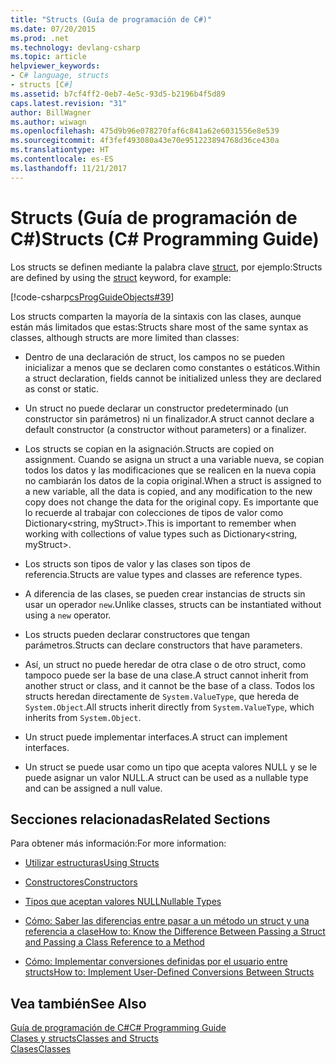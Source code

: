 ```yaml
---
title: "Structs (Guía de programación de C#)"
ms.date: 07/20/2015
ms.prod: .net
ms.technology: devlang-csharp
ms.topic: article
helpviewer_keywords:
- C# language, structs
- structs [C#]
ms.assetid: b7cf4ff2-0eb7-4e5c-93d5-b2196b4f5d89
caps.latest.revision: "31"
author: BillWagner
ms.author: wiwagn
ms.openlocfilehash: 475d9b96e078270faf6c841a62e6031556e8e539
ms.sourcegitcommit: 4f3fef493080a43e70e951223894768d36ce430a
ms.translationtype: HT
ms.contentlocale: es-ES
ms.lasthandoff: 11/21/2017
---
```

# <a name="structs-c-programming-guide"></a><span data-ttu-id="5ae68-102">Structs (Guía de programación de C#)</span><span class="sxs-lookup"><span data-stu-id="5ae68-102">Structs (C# Programming Guide)</span></span>
<span data-ttu-id="5ae68-103">Los structs se definen mediante la palabra clave [struct](../../../csharp/language-reference/keywords/struct.md), por ejemplo:</span><span class="sxs-lookup"><span data-stu-id="5ae68-103">Structs are defined by using the [struct](../../../csharp/language-reference/keywords/struct.md) keyword, for example:</span></span>  
  
 [!code-csharp[csProgGuideObjects#39](../../../csharp/programming-guide/classes-and-structs/codesnippet/CSharp/structs_1.cs)]  
  
 <span data-ttu-id="5ae68-104">Los structs comparten la mayoría de la sintaxis con las clases, aunque están más limitados que estas:</span><span class="sxs-lookup"><span data-stu-id="5ae68-104">Structs share most of the same syntax as classes, although structs are more limited than classes:</span></span>  
  
-   <span data-ttu-id="5ae68-105">Dentro de una declaración de struct, los campos no se pueden inicializar a menos que se declaren como constantes o estáticos.</span><span class="sxs-lookup"><span data-stu-id="5ae68-105">Within a struct declaration, fields cannot be initialized unless they are declared as const or static.</span></span>  
  
-   <span data-ttu-id="5ae68-106">Un struct no puede declarar un constructor predeterminado (un constructor sin parámetros) ni un finalizador.</span><span class="sxs-lookup"><span data-stu-id="5ae68-106">A struct cannot declare a default constructor (a constructor without parameters) or a finalizer.</span></span>  
  
-   <span data-ttu-id="5ae68-107">Los structs se copian en la asignación.</span><span class="sxs-lookup"><span data-stu-id="5ae68-107">Structs are copied on assignment.</span></span> <span data-ttu-id="5ae68-108">Cuando se asigna un struct a una variable nueva, se copian todos los datos y las modificaciones que se realicen en la nueva copia no cambiarán los datos de la copia original.</span><span class="sxs-lookup"><span data-stu-id="5ae68-108">When a struct is assigned to a new variable, all the data is copied, and any modification to the new copy does not change the data for the original copy.</span></span> <span data-ttu-id="5ae68-109">Es importante que lo recuerde al trabajar con colecciones de tipos de valor como Dictionary\<string, myStruct>.</span><span class="sxs-lookup"><span data-stu-id="5ae68-109">This is important to remember when working with collections of value types such as Dictionary\<string, myStruct>.</span></span>  
  
-   <span data-ttu-id="5ae68-110">Los structs son tipos de valor y las clases son tipos de referencia.</span><span class="sxs-lookup"><span data-stu-id="5ae68-110">Structs are value types and classes are reference types.</span></span>  
  
-   <span data-ttu-id="5ae68-111">A diferencia de las clases, se pueden crear instancias de structs sin usar un operador `new`.</span><span class="sxs-lookup"><span data-stu-id="5ae68-111">Unlike classes, structs can be instantiated without using a `new` operator.</span></span>  
  
-   <span data-ttu-id="5ae68-112">Los structs pueden declarar constructores que tengan parámetros.</span><span class="sxs-lookup"><span data-stu-id="5ae68-112">Structs can declare constructors that have parameters.</span></span>  
  
-   <span data-ttu-id="5ae68-113">Así, un struct no puede heredar de otra clase o de otro struct, como tampoco puede ser la base de una clase.</span><span class="sxs-lookup"><span data-stu-id="5ae68-113">A struct cannot inherit from another struct or class, and it cannot be the base of a class.</span></span> <span data-ttu-id="5ae68-114">Todos los structs heredan directamente de `System.ValueType`, que hereda de `System.Object`.</span><span class="sxs-lookup"><span data-stu-id="5ae68-114">All structs inherit directly from `System.ValueType`, which inherits from `System.Object`.</span></span>  
  
-   <span data-ttu-id="5ae68-115">Un struct puede implementar interfaces.</span><span class="sxs-lookup"><span data-stu-id="5ae68-115">A struct can implement interfaces.</span></span>  
  
-   <span data-ttu-id="5ae68-116">Un struct se puede usar como un tipo que acepta valores NULL y se le puede asignar un valor NULL.</span><span class="sxs-lookup"><span data-stu-id="5ae68-116">A struct can be used as a nullable type and can be assigned a null value.</span></span>  
  
## <a name="related-sections"></a><span data-ttu-id="5ae68-117">Secciones relacionadas</span><span class="sxs-lookup"><span data-stu-id="5ae68-117">Related Sections</span></span>  
 <span data-ttu-id="5ae68-118">Para obtener más información:</span><span class="sxs-lookup"><span data-stu-id="5ae68-118">For more information:</span></span>  
  
-   [<span data-ttu-id="5ae68-119">Utilizar estructuras</span><span class="sxs-lookup"><span data-stu-id="5ae68-119">Using Structs</span></span>](../../../csharp/programming-guide/classes-and-structs/using-structs.md)  
  
-   [<span data-ttu-id="5ae68-120">Constructores</span><span class="sxs-lookup"><span data-stu-id="5ae68-120">Constructors</span></span>](../../../csharp/programming-guide/classes-and-structs/constructors.md)  
  
-   [<span data-ttu-id="5ae68-121">Tipos que aceptan valores NULL</span><span class="sxs-lookup"><span data-stu-id="5ae68-121">Nullable Types</span></span>](../../../csharp/programming-guide/nullable-types/index.md)  
  
-   [<span data-ttu-id="5ae68-122">Cómo: Saber las diferencias entre pasar a un método un struct y una referencia a clase</span><span class="sxs-lookup"><span data-stu-id="5ae68-122">How to: Know the Difference Between Passing a Struct and Passing a Class Reference to a Method</span></span>](../../../csharp/programming-guide/classes-and-structs/how-to-know-the-difference-passing-a-struct-and-passing-a-class-to-a-method.md)  
  
-   [<span data-ttu-id="5ae68-123">Cómo: Implementar conversiones definidas por el usuario entre structs</span><span class="sxs-lookup"><span data-stu-id="5ae68-123">How to: Implement User-Defined Conversions Between Structs</span></span>](../../../csharp/programming-guide/statements-expressions-operators/how-to-implement-user-defined-conversions-between-structs.md)  
  
## <a name="see-also"></a><span data-ttu-id="5ae68-124">Vea también</span><span class="sxs-lookup"><span data-stu-id="5ae68-124">See Also</span></span>  
 [<span data-ttu-id="5ae68-125">Guía de programación de C#</span><span class="sxs-lookup"><span data-stu-id="5ae68-125">C# Programming Guide</span></span>](../../../csharp/programming-guide/index.md)  
 [<span data-ttu-id="5ae68-126">Clases y structs</span><span class="sxs-lookup"><span data-stu-id="5ae68-126">Classes and Structs</span></span>](../../../csharp/programming-guide/classes-and-structs/index.md)  
 [<span data-ttu-id="5ae68-127">Clases</span><span class="sxs-lookup"><span data-stu-id="5ae68-127">Classes</span></span>](../../../csharp/programming-guide/classes-and-structs/classes.md)

